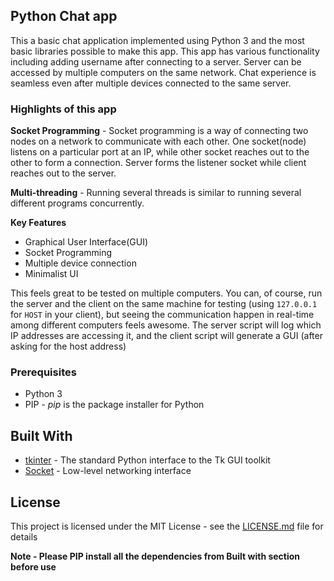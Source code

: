 ## Python Chat app

This a basic chat application implemented using Python 3 and the most basic libraries possible to make this app. This app has various functionality including adding username after connecting to a server. Server can be accessed by multiple computers on the same network. Chat experience is seamless even after multiple devices connected to the same server.

### Highlights of this app

**Socket Programming** - Socket programming is a way of connecting two nodes on a network to communicate with each other. One socket(node) listens on a particular port at an IP, while other socket reaches out to the other to form a connection. Server forms the listener socket while client reaches out to the server.

**Multi-threading** - Running several threads is similar to running several different programs concurrently.

**Key Features**

 - Graphical User Interface(GUI)
 - Socket Programming
 - Multiple device connection
 - Minimalist UI

This feels great to be tested on multiple computers. You can, of course, run the server and the client on the same machine for testing (using `127.0.0.1` for `HOST` in your client), but seeing the communication happen in real-time among different computers feels awesome. The server script will log which IP addresses are accessing it, and the client script will generate a GUI (after asking for the host address)

### Prerequisites

 - Python 3
 - PIP - _pip_ is the package installer for Python

## Built With
-   [tkinter](https://docs.python.org/3/library/tkinter.html)  - The standard Python interface to the Tk GUI toolkit
-  [Socket](https://docs.python.org/3/library/socket.html)  - Low-level networking interface



## License

This project is licensed under the MIT License - see the  [LICENSE.md](https://github.com/shubham9019/chat_server/blob/master/LICENSE)  file for details

**Note - Please PIP install all the dependencies from Built with section before use**